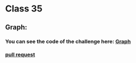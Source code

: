 # Class 35

## Graph:



### You can see the code of the challenge here: [Graph](./graph/graph.js)


### [ pull request ](https://github.com/Mohammad-Aljamal/data-structures-and-algorithms/pull/51)







